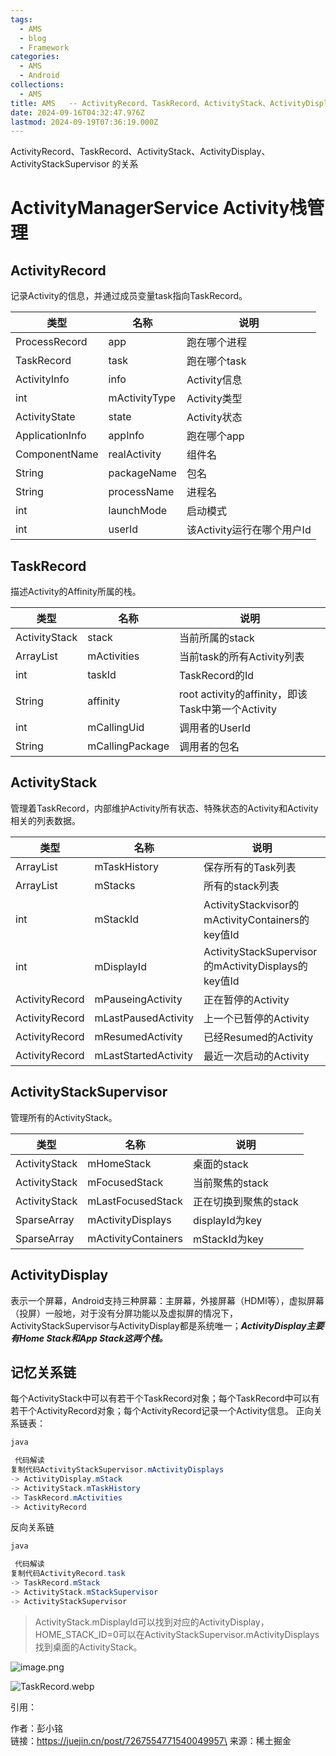 ```yaml
---
tags:
  - AMS
  - blog
  - Framework
categories:
  - AMS
  - Android
collections:
  - AMS
title: AMS   -- ActivityRecord、TaskRecord、ActivityStack、ActivityDisplay、ActivityStackSupervisor
date: 2024-09-16T04:32:47.976Z
lastmod: 2024-09-19T07:36:19.000Z
---
```

ActivityRecord、TaskRecord、ActivityStack、ActivityDisplay、ActivityStackSupervisor  的关系

# ActivityManagerService Activity栈管理

## ActivityRecord

记录Activity的信息，并通过成员变量task指向TaskRecord。

| 类型              | 名称            | 说明                 |
| --------------- | ------------- | ------------------ |
| ProcessRecord   | app           | 跑在哪个进程             |
| TaskRecord      | task          | 跑在哪个task           |
| ActivityInfo    | info          | Activity信息         |
| int             | mActivityType | Activity类型         |
| ActivityState   | state         | Activity状态         |
| ApplicationInfo | appInfo       | 跑在哪个app            |
| ComponentName   | realActivity  | 组件名                |
| String          | packageName   | 包名                 |
| String          | processName   | 进程名                |
| int             | launchMode    | 启动模式               |
| int             | userId        | 该Activity运行在哪个用户Id |

## TaskRecord

描述Activity的Affinity所属的栈。

| 类型                        | 名称              | 说明                                        |
| ------------------------- | --------------- | ----------------------------------------- |
| ActivityStack             | stack           | 当前所属的stack                                |
| ArrayList<ActivityRecord> | mActivities     | 当前task的所有Activity列表                       |
| int                       | taskId          | TaskRecord的Id                             |
| String                    | affinity        | root activity的affinity，即该Task中第一个Activity |
| int                       | mCallingUid     | 调用者的UserId                                |
| String                    | mCallingPackage | 调用者的包名                                    |

## ActivityStack

管理着TaskRecord，内部维护Activity所有状态、特殊状态的Activity和Activity相关的列表数据。

| 类型                       | 名称                   | 说明                                               |
| ------------------------ | -------------------- | ------------------------------------------------ |
| ArrayList<TaskRecord>    | mTaskHistory         | 保存所有的Task列表                                      |
| ArrayList<ActivityStack> | mStacks              | 所有的stack列表                                       |
| int                      | mStackId             | ActivityStackvisor的mActivityContainers的key值Id    |
| int                      | mDisplayId           | ActivityStackSupervisor的mActivityDisplays的key值Id |
| ActivityRecord           | mPauseingActivity    | 正在暂停的Activity                                    |
| ActivityRecord           | mLastPausedActivity  | 上一个已暂停的Activity                                  |
| ActivityRecord           | mResumedActivity     | 已经Resumed的Activity                               |
| ActivityRecord           | mLastStartedActivity | 最近一次启动的Activity                                  |

## ActivityStackSupervisor

管理所有的ActivityStack。

| 类型                             | 名称                  | 说明            |
| ------------------------------ | ------------------- | ------------- |
| ActivityStack                  | mHomeStack          | 桌面的stack      |
| ActivityStack                  | mFocusedStack       | 当前聚焦的stack    |
| ActivityStack                  | mLastFocusedStack   | 正在切换到聚焦的stack |
| SparseArray<ActivityDisplay>   | mActivityDisplays   | displayId为key |
| SparseArray<ActivityContainer> | mActivityContainers | mStackId为key  |

## ActivityDisplay

表示一个屏幕，Android支持三种屏幕：主屏幕，外接屏幕（HDMI等），虚拟屏幕（投屏）一般地，对于没有分屏功能以及虚拟屏的情况下，ActivityStackSupervisor与ActivityDisplay都是系统唯一；***ActivityDisplay主要有Home Stack和App Stack这两个栈。***

## 记忆关系链

每个ActivityStack中可以有若干个TaskRecord对象；每个TaskRecord中可以有若干个ActivityRecord对象；每个ActivityRecord记录一个Activity信息。 正向关系链表：

```java
java

 代码解读
复制代码ActivityStackSupervisor.mActivityDisplays
-> ActivityDisplay.mStack
-> ActivityStack.mTaskHistory
-> TaskRecord.mActivities
-> ActivityRecord
```

反向关系链

```java
java

 代码解读
复制代码ActivityRecord.task
-> TaskRecord.mStack
-> ActivityStack.mStackSupervisor
-> ActivityStackSupervisor
```

> ActivityStack.mDisplayId可以找到对应的ActivityDisplay，HOME\_STACK\_ID=0可以在ActivityStackSupervisor.mActivityDisplays找到桌面的ActivityStack。

![image.png](https://picgo.myjojo.fun:666/i/2024/09/16/66e7bb91a30eb.png)

![TaskRecord.webp](https://picgo.myjojo.fun:666/i/2024/09/16/66e7bb4e3cafe.webp)

引用：

作者：彭小铭\
链接：https://juejin.cn/post/7267554771540049957\
来源：稀土掘金

